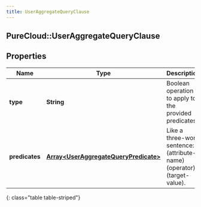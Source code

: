```yaml
---
title: UserAggregateQueryClause
---
```

## PureCloud::UserAggregateQueryClause

## Properties

|Name | Type | Description | Notes|
|------------ | ------------- | ------------- | -------------|
| **type** | **String** | Boolean operation to apply to the provided predicates | |
| **predicates** | [**Array&lt;UserAggregateQueryPredicate&gt;**](UserAggregateQueryPredicate.html) | Like a three-word sentence: (attribute-name) (operator) (target-value). | |
{: class="table table-striped"}


